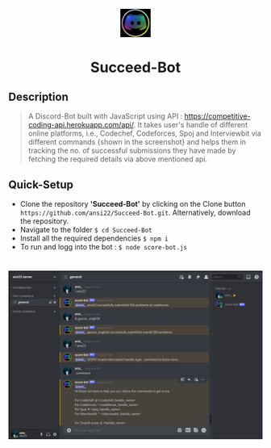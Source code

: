 <p align="center">
  <img src="/assets/score-bt.png" alt="drawing" width="60"/>
</p>
<h1 align = "center">
  Succeed-Bot
</h1>

## Description

>A Discord-Bot built with JavaScript using API : https://competitive-coding-api.herokuapp.com/api/. It takes user's handle of different online platforms, i.e., Codechef, Codeforces, Spoj and Interviewbit via different commands {shown in the screenshot} and helps them in tracking the no. of successful submissions they have made by fetching the required details via above mentioned api.

## Quick-Setup

- Clone the repository **'Succeed-Bot'** by clicking on the Clone button `https://github.com/ansi22/Succeed-Bot.git`. Alternatively, download the repository.
- Navigate to the folder `$ cd Succeed-Bot`
- Install all the required dependencies `$ npm i`
- To run and logg into the bot : `$ node score-bot.js`
<h1></h1>

<h1 align = "center">
  <img src="/assets/ss.png"/>
</h1>
<h6 align = "center">
 
 </h6>
